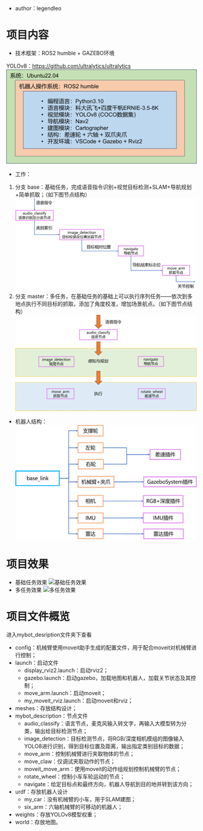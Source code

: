 - author：legendleo
# 项目内容
- 技术框架：ROS2 humble + GAZEBO环境

YOLOv8：https://github.com/ultralytics/ultralytics
![技术框架](./picture/技术.png "技术框架")
- 工作：
1. 分支 base：基础任务，完成语音指令识别+视觉目标检测+SLAM+导航规划+简单抓取；（如下图节点结构）
![基础任务节点](./picture/基础任务节点.png "基础任务节点")
2. 分支 master：多任务，在基础任务的基础上可以执行序列任务——依次到多地点执行不同目标的抓取，添加了角度校准，增加场景航点。（如下图节点结构）
![多任务节点](./picture/多任务节点.png "多任务节点")
- 机器人结构：
![机器人结构](./picture/机器人结构.png "机器人结构")

# 项目效果
- 基础任务效果
![基础任务效果](./picture/基础任务效果.gif "基础任务效果")
- 多任务效果
![多任务效果](./picture/多任务效果.gif "多任务效果")

# 项目文件概览
进入mybot_desription文件夹下查看
- config：机械臂使用moveit助手生成的配置文件，用于配合moveit对机械臂进行控制；
- launch：启动文件
    - display_rviz2.launch：启动rviz2；
    - gazebo.launch：启动gazebo，加载地图和机器人，加载关节状态及其控制；
    - move_arm.launch：启动moveit；
    - my_moveit_rviz.launch：启动moveit和rviz；
- meshes：存放结构设计；
- mybot_description：节点文件
    - audio_classify：语言节点，麦克风输入转文字，再输入大模型转为分类，输出给目标检测节点；
    - image_detection：目标检测节点，将RGB/深度相机模组的图像输入YOLO8进行识别，得到目标位置及距离，输出指定类别目标的数据；
    - move_arm：控制机械臂进行夹取物体的节点；
    - move_claw：仅调试夹取动作的节点；
    - moveit_move_arm：使用moveit的动作组规划控制机械臂的节点；
    - rotate_wheel：控制小车车轮运动的节点；
    - navigate：给定目标点和最终方向，机器人导航到目的地并转到该方向；
- urdf：存放机器人设计
    - my_car：没有机械臂的小车，用于SLAM建图；
    - six_arm：六轴机械臂的可移动的机器人；
- weights：存放YOLOv8模型权重；
- world：存放地图。